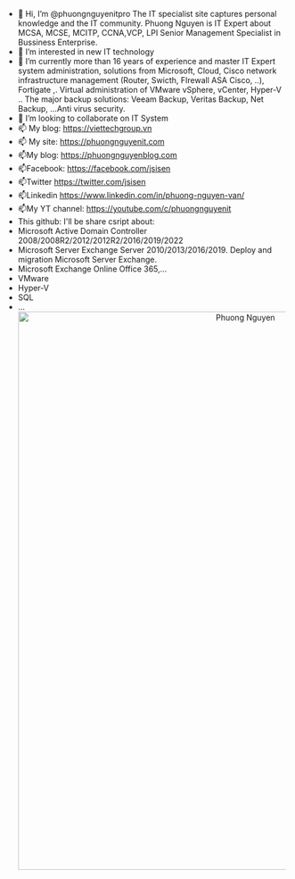 - 👋 Hi, I’m @phuongnguyenitpro The IT specialist site captures personal knowledge and the IT community. Phuong Nguyen is IT Expert about MCSA, MCSE, MCITP, CCNA,VCP, LPI Senior Management Specialist in Bussiness Enterprise.
- 👀 I’m interested in new IT technology
- 🌱 I’m currently more than 16 years of experience and master IT Expert system administration, solutions from Microsoft, Cloud, Cisco network infrastructure management (Router, Swicth, FIrewall ASA Cisco, ..), Fortigate ,. Virtual administration of VMware vSphere, vCenter, Hyper-V .. The major backup solutions: Veeam Backup, Veritas Backup, Net Backup, …Anti virus security.
- 💞️ I’m looking to collaborate on IT System
- 📫 My blog: https://viettechgroup.vn
- 📫 My site: https://phuongnguyenit.com
- 📫My blog: https://phuongnguyenblog.com
- 📫Facebook: https://facebook.com/jsisen
- 📫Twitter https://twitter.com/jsisen
- 📫Linkedin  https://www.linkedin.com/in/phuong-nguyen-van/
- 📫My YT channel: https://youtube.com/c/phuongnguyenit
- This github: I'll be share csript about: 
- Microsoft Active Domain Controller 2008/2008R2/2012/2012R2/2016/2019/2022 
- Microsoft Server Exchange Server 2010/2013/2016/2019. Deploy and migration Microsoft Server Exchange.
- Microsoft Exchange Online Office 365,...
- VMware
- Hyper-V
- SQL
- ... </br>
<a href="phuongnguyenit.com"><img src="https://phuongnguyenit.com/wp-content/uploads/2021/09/PN-1152x1536.jpg" alt="Phuong Nguyen" style="width:800px;height:1000px; text-align: center;" ></a>
<!---
phuongnguyenitpro/phuongnguyenitpro is a ✨ special ✨ repository because its `README.md` (this file) appears on your GitHub profile.
You can click the Preview link to take a look at your changes.
--->
